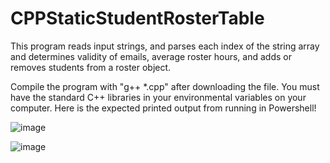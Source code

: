 # CPPStaticStudentRosterTable
This program reads input strings, and parses each index of the string array and determines validity of emails, average roster hours, and adds or removes students from a roster object.

Compile the program with "g++ *.cpp" after downloading the file. You must have the standard C++ libraries in your environmental variables on your computer. Here is the expected printed output from running in Powershell!

![image](https://user-images.githubusercontent.com/77357736/195449337-380b0ea0-a8d7-4fe9-901b-91548d0e1380.png)


![image](https://user-images.githubusercontent.com/77357736/195449318-96435c01-7dca-4371-8fb6-46b8c002637d.png)
